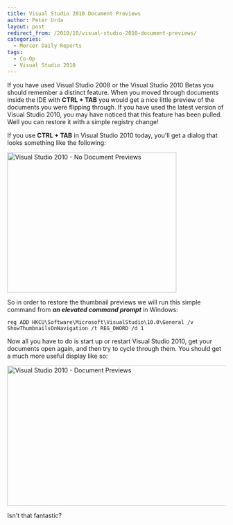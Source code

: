 ```yaml
---
title: Visual Studio 2010 Document Previews
author: Peter Urda
layout: post
redirect_from: /2010/10/visual-studio-2010-document-previews/
categories:
  - Mercer Daily Reports
tags:
  - Co-Op
  - Visual Studio 2010
---
```

If you have used Visual Studio 2008 or the Visual Studio 2010 Betas you should remember a distinct feature. When you moved through documents inside the IDE with **CTRL + TAB** you would get a nice little preview of the documents you were flipping through. If you have used the latest version of Visual Studio 2010, you may have noticed that this feature has been pulled. Well you can restore it with a simple registry change!

If you use **CTRL + TAB** in Visual Studio 2010 today, you'll get a dialog that looks something like the following:

<img class="aligncenter size-full wp-image-1012" title="Visual Studio 2010 - No Document Previews" src="http://www.peter-urda.com/wp/wp-content/uploads/2010/10/VS2010-NoPreview.png" alt="Visual Studio 2010 - No Document Previews" width="390" height="323" />

So in order to restore the thumbnail previews we will run this simple command from ***an elevated command prompt*** in Windows:

```
reg ADD HKCU\Software\Microsoft\VisualStudio\10.0\General /v ShowThumbnailsOnNavigation /t REG_DWORD /d 1
```

Now all you have to do is start up or restart Visual Studio 2010, get your documents open again, and then try to cycle through them. You should get a much more useful display like so:

<img class="aligncenter size-full wp-image-1020" title="Visual Studio 2010 - Document Previews" src="http://www.peter-urda.com/wp/wp-content/uploads/2010/10/VS2010-Preview.png" alt="Visual Studio 2010 - Document Previews" width="600" height="323" />

Isn't that fantastic?

